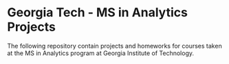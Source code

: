 # Georgia Tech - MS in Analytics Projects
The following repository contain projects and homeworks for courses taken at the MS in Analytics program at Georgia Institute of Technology.
